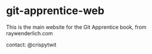 # git-apprentice-web

This is the main website for the Git Apprentice book, from raywenderlich.com


contact: @crispytwit

